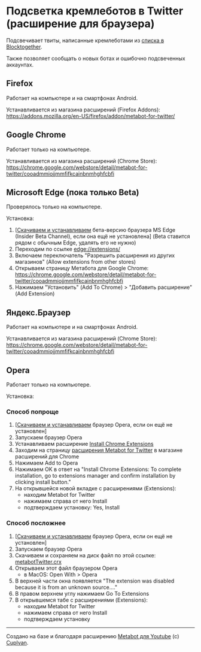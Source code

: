 # Подсветка кремлеботов в Twitter (расширение для браузера)

Подсвечивает твиты, написанные кремлеботами из [списка в Blocktogether](https://blocktogether.org/show-block/HYZ_Qq1P1xyxcDDbgLQ3l8OhhFLAolDZvpUqHP3A).

Также позволяет сообщать о новых ботах и ошибочно подсвеченных аккаунтах.


## Firefox
Работает на компьютере и на смартфонах Android.

Устанавливается из магазина расширений (Firefox Addons): https://addons.mozilla.org/en-US/firefox/addon/metabot-for-twitter/

## Google Chrome
Работает только на компьютере.

Устанавливается из магазина расширений (Chrome Store): https://chrome.google.com/webstore/detail/metabot-for-twitter/cooadmmiojjmmfifkcainbnmhghfcbfi

## Microsoft Edge (пока только Beta)
Проверялось только на компьютере.

Установка:
1. [[Скачиваем и устанавливаем]() бета-версию браузера MS Edge (Insider Beta Channel), если она ещё не установлена] (Beta ставится рядом с обычным Edge, удалять его не нужно)
1. Переходим по ссылке [edge://extensions/](edge://extensions/)
2. Включаем переключатель "Разрешить расширения из других магазинов" (Allow extensions from other stores)
3. Открываем страницу Метабота для Google Chrome: https://chrome.google.com/webstore/detail/metabot-for-twitter/cooadmmiojjmmfifkcainbnmhghfcbfi
4. Нажимаем "Установить" (Add To Chrome) > "Добавить расширение" (Add Extension)


## Яндекс.Браузер
Работает на компьютере и на смартфонах Android.

Устанавливается из магазина расширений (Chrome Store): https://chrome.google.com/webstore/detail/metabot-for-twitter/cooadmmiojjmmfifkcainbnmhghfcbfi


## Opera
Работает только на компьютере.

Установка:
### Способ попроще
1. [[Скачиваем и устанавливаем](https://www.opera.com/download) браузер Opera, если он ещё не установлен]
2. Запускаем браузер Opera
3. Устанавливаем расширение [Install Chrome Extensions](https://addons.opera.com/en/extensions/details/install-chrome-extensions/)
4. Заходим на страницу [расширения Metabot for Twitter](https://chrome.google.com/webstore/detail/metabot-for-twitter/cooadmmiojjmmfifkcainbnmhghfcbfi) в магазине расширений для Chrome
5. Нажимаем Add to Opera
6. Нажимаем OK в ответ на "Install Chrome Extensions: To complete installation, go to extensions manager and confirm installation by clicking install button."
7. На открывшейся новой вкладке с расширениями (Extensions):
   - находим Metabot for Twitter
   - нажимаем справа от него Install
   - подтверждаем установку: Yes, Install


### Способ посложнее
1. [[Скачиваем и устанавливаем](https://www.opera.com/download) браузер Opera, если он ещё не установлен]
2. Запускаем браузер Opera
3. Скачиваем и сохраняем на диск файл по этой ссылке: [metabotTwitter.crx](https://raw.githubusercontent.com/antibot4navalny/metabot/master/metabotTwitter.crx)
4. Открываем этот файл браузером Opera
    - в MacOS: Open With > Opera
5. В верхней части окна появляется "The extension was disabled because it is from an unknown source...."
6. В правом верхнем углу нажимаем Go To Extensions
7. В открывшемся табе с расширениями (Extensions):
    - находим Metabot for Twitter
    - нажимаем справа от него Install
    - подтверждаем установку

----
Создано на базе и благодаря расширению [Metabot для Youtube](https://github.com/CupIvan/metabot) (c) [CupIvan](https://github.com/CupIvan).
